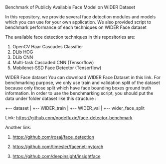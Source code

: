 Benchmark of Publicly Available Face Model on WIDER Dataset

In this repository, we provide several face detection modules and models which you can use for your own application. We also provided script to benchmark performance of each techniques on WIDER Face dataset

The available face detection techniques in this repositories are:

1. OpenCV Haar Cascades Classifier
2. DLib HOG
3. DLib CNN
4. Multi-task Cascaded CNN (Tensorflow)
5. Mobilenet-SSD Face Detector (Tensorflow)

WIDER Face dataset
You can download WIDER Face Dataset in this link. For benchmarking purpose, we only use train and validation split of the dataset because only those split which have face bounding boxes ground truth information. In order to use the benchmarking script, you should put the data under folder dataset like this structure :

+-- dataset
|   +-- WIDER_train
|   +-- WIDER_val
|   +-- wider_face_split

Link: https://github.com/nodefluxio/face-detector-benchmark

Another link:

1. https://github.com/rosaj/face_detection

2. https://github.com/timesler/facenet-pytorch

3. https://github.com/deepinsight/insightface
